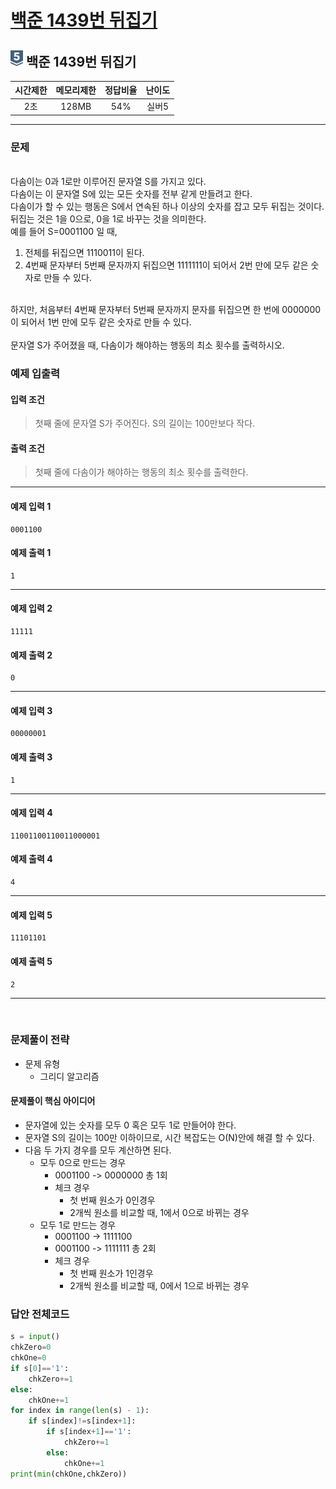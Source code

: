 
# [백준 1439번 뒤집기](https://www.acmicpc.net/problem/1439)

## <img src="https://raw.githubusercontent.com/gudals-kim/Studyroom/0c61bf1ad9b6434ff624dbab4012654df8c92b01/codingtest/img/rank/silver_5.svg" width="20">  백준 1439번 뒤집기  


| 시간제한 | 메모리제한 | 정답비율 | 난이도 | 
|:----:|:-----:|:----:|:---:|
|  2초  | 128MB | 54%  | 실버5 |

---

### 문제

  
<br> 다솜이는 0과 1로만 이루어진 문자열 S를 가지고 있다.
<br> 다솜이는 이 문자열 S에 있는 모든 숫자를 전부 같게 만들려고 한다.
<br> 다솜이가 할 수 있는 행동은 S에서 연속된 하나 이상의 숫자를 잡고 모두 뒤집는 것이다.
<br> 뒤집는 것은 1을 0으로, 0을 1로 바꾸는 것을 의미한다.
<br> 예를 들어 S=0001100 일 때,

1. 전체를 뒤집으면 1110011이 된다.
2. 4번째 문자부터 5번째 문자까지 뒤집으면 1111111이 되어서 2번 만에 모두 같은 숫자로 만들 수 있다.

<br> 하지만, 처음부터 4번째 문자부터 5번째 문자까지 문자를 뒤집으면 한 번에 0000000이 되어서 1번 만에 모두 같은 숫자로 만들 수 있다.
<br> 
<br> 문자열 S가 주어졌을 때, 다솜이가 해야하는 행동의 최소 횟수를 출력하시오.


### 예제 입출력

#### 입력 조건
> 첫째 줄에 문자열 S가 주어진다. S의 길이는 100만보다 작다. <br> 
#### 출력 조건
> 첫째 줄에 다솜이가 해야하는 행동의 최소 횟수를 출력한다. <br>

---

#### 예제 입력 1
```
0001100
```
#### 예제 출력 1
```
1
```

---
#### 예제 입력 2
```
11111
```
#### 예제 출력 2
```
0
```

---
#### 예제 입력 3
```
00000001
```
#### 예제 출력 3
```
1
```

---
#### 예제 입력 4
```
11001100110011000001
```
#### 예제 출력 4
```
4
```

---
#### 예제 입력 5
```
11101101
```
#### 예제 출력 5
```
2
```

---

<br>

### 문제풀이 전략
- 문제 유형
  - 그리디 알고리즘


#### 문제풀이 핵심 아이디어

- 문자열에 있는 숫자를 모두 0 혹은 모두 1로 만들어야 한다.
- 문자열 S의 길이는 100만 이하이므로, 시간 복잡도는 O(N)안에 해결 할 수 있다.
- 다음 두 가지 경우를 모두 계산하면 된다.
  - 모두 0으로 만드는 경우
    - 0001100 -> 0000000 총 1회
    - 체크 경우
      - 첫 번째 원소가 0인경우
      - 2개씩 원소를 비교할 때, 1에서 0으로 바뀌는 경우
  - 모두 1로 만드는 경우
    - 0001100 -> 1111100 
    - 0001100 -> 1111111 총 2회
    - 체크 경우
      - 첫 번째 원소가 1인경우
      - 2개씩 원소를 비교할 때, 0에서 1으로 바뀌는 경우


### 답안 전체코드

```py
s = input()
chkZero=0
chkOne=0
if s[0]=='1':
    chkZero+=1
else:
    chkOne+=1
for index in range(len(s) - 1):
    if s[index]!=s[index+1]:
        if s[index+1]=='1':
            chkZero+=1
        else:
            chkOne+=1
print(min(chkOne,chkZero))
```
